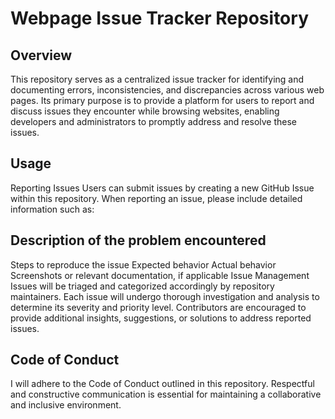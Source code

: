 # Webpage Issue Tracker Repository

## Overview
This repository serves as a centralized issue tracker for identifying and documenting errors, inconsistencies, and discrepancies across various web pages. Its primary purpose is to provide a platform for users to report and discuss issues they encounter while browsing websites, enabling developers and administrators to promptly address and resolve these issues.

## Usage
Reporting Issues
Users can submit issues by creating a new GitHub Issue within this repository. When reporting an issue, please include detailed information such as:

## Description of the problem encountered
Steps to reproduce the issue
Expected behavior
Actual behavior
Screenshots or relevant documentation, if applicable
Issue Management
Issues will be triaged and categorized accordingly by repository maintainers. Each issue will undergo thorough investigation and analysis to determine its severity and priority level. Contributors are encouraged to provide additional insights, suggestions, or solutions to address reported issues.

## Code of Conduct
I will adhere to the Code of Conduct outlined in this repository. Respectful and constructive communication is essential for maintaining a collaborative and inclusive environment.
